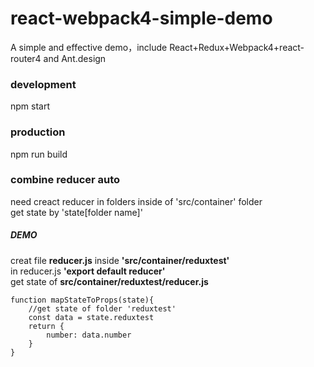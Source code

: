 # react-webpack4-simple-demo
A simple and effective demo，include React+Redux+Webpack4+react-router4 and Ant.design

### development
npm start

### production
npm run build

### combine reducer auto
need creact reducer in folders inside of 'src/container' folder
<br>
get state by 'state[folder name]'

##### *DEMO*
creat file **reducer.js** inside **'src/container/reduxtest'**
<br>
in reducer.js  **'export default reducer'**
<br>
get state of **src/container/reduxtest/reducer.js**
<br>
```
function mapStateToProps(state){
	//get state of folder 'reduxtest'
	const data = state.reduxtest
	return {
		number: data.number
	}
}
```

